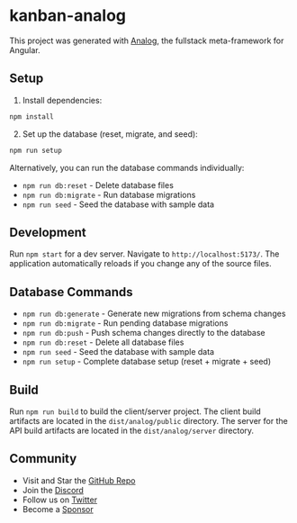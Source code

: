 # kanban-analog

This project was generated with [Analog](https://analogjs.org), the fullstack meta-framework for Angular.

## Setup

1. Install dependencies:
```bash
npm install
```

2. Set up the database (reset, migrate, and seed):
```bash
npm run setup
```

Alternatively, you can run the database commands individually:
- `npm run db:reset` - Delete database files
- `npm run db:migrate` - Run database migrations
- `npm run seed` - Seed the database with sample data

## Development

Run `npm start` for a dev server. Navigate to `http://localhost:5173/`. The application automatically reloads if you change any of the source files.

## Database Commands

- `npm run db:generate` - Generate new migrations from schema changes
- `npm run db:migrate` - Run pending database migrations
- `npm run db:push` - Push schema changes directly to the database
- `npm run db:reset` - Delete all database files
- `npm run seed` - Seed the database with sample data
- `npm run setup` - Complete database setup (reset + migrate + seed)

## Build

Run `npm run build` to build the client/server project. The client build artifacts are located in the `dist/analog/public` directory. The server for the API build artifacts are located in the `dist/analog/server` directory.

## Community

- Visit and Star the [GitHub Repo](https://github.com/analogjs/analog)
- Join the [Discord](https://chat.analogjs.org)
- Follow us on [Twitter](https://twitter.com/analogjs)
- Become a [Sponsor](https://github.com/sponsors/brandonroberts)
